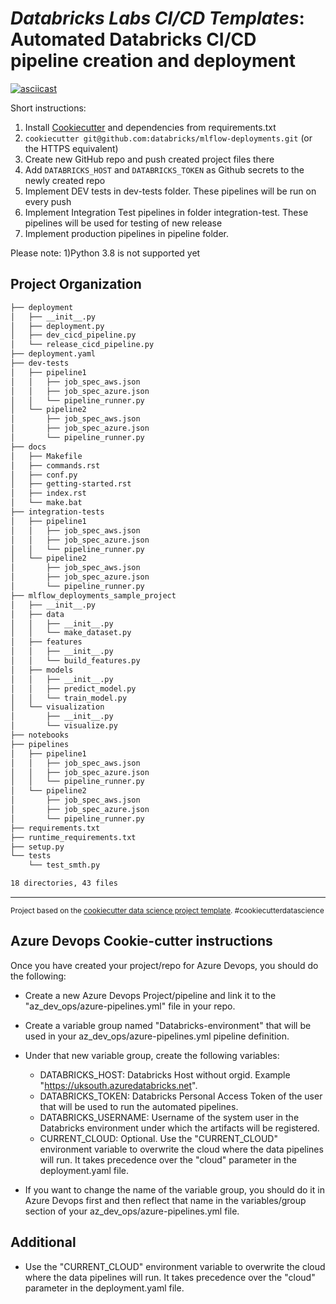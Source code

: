 # *Databricks Labs CI/CD Templates*: Automated Databricks CI/CD pipeline creation and deployment

[![asciicast](https://asciinema.org/a/yltp4nutLlqUSQJJF6NnzTq9s.svg)](https://asciinema.org/a/yltp4nutLlqUSQJJF6NnzTq9s)


Short instructions: 
1) Install [Cookiecutter](https://github.com/cookiecutter/cookiecutter) and dependencies from requirements.txt
2) `cookiecutter git@github.com:databricks/mlflow-deployments.git` (or the HTTPS equivalent)
3) Create new GitHub repo and push created project files there
4) Add `DATABRICKS_HOST` and `DATABRICKS_TOKEN` as Github secrets to the newly created repo
5) Implement DEV tests in dev-tests folder. These pipelines will be run on every push
6) Implement Integration Test pipelines in folder integration-test. These pipelines will be used for testing of new release
7) Implement production pipelines in pipeline folder. 

Please note:
1)Python 3.8 is not supported yet

Project Organization
------------
```bash
├── deployment
│   ├── __init__.py
│   ├── deployment.py
│   ├── dev_cicd_pipeline.py
│   └── release_cicd_pipeline.py
├── deployment.yaml
├── dev-tests
│   ├── pipeline1
│   │   ├── job_spec_aws.json
│   │   ├── job_spec_azure.json
│   │   └── pipeline_runner.py
│   └── pipeline2
│       ├── job_spec_aws.json
│       ├── job_spec_azure.json
│       └── pipeline_runner.py
├── docs
│   ├── Makefile
│   ├── commands.rst
│   ├── conf.py
│   ├── getting-started.rst
│   ├── index.rst
│   └── make.bat
├── integration-tests
│   ├── pipeline1
│   │   ├── job_spec_aws.json
│   │   ├── job_spec_azure.json
│   │   └── pipeline_runner.py
│   └── pipeline2
│       ├── job_spec_aws.json
│       ├── job_spec_azure.json
│       └── pipeline_runner.py
├── mlflow_deployments_sample_project
│   ├── __init__.py
│   ├── data
│   │   ├── __init__.py
│   │   └── make_dataset.py
│   ├── features
│   │   ├── __init__.py
│   │   └── build_features.py
│   ├── models
│   │   ├── __init__.py
│   │   ├── predict_model.py
│   │   └── train_model.py
│   └── visualization
│       ├── __init__.py
│       └── visualize.py
├── notebooks
├── pipelines
│   ├── pipeline1
│   │   ├── job_spec_aws.json
│   │   ├── job_spec_azure.json
│   │   └── pipeline_runner.py
│   └── pipeline2
│       ├── job_spec_aws.json
│       ├── job_spec_azure.json
│       └── pipeline_runner.py
├── requirements.txt
├── runtime_requirements.txt
├── setup.py
└── tests
    └── test_smth.py

18 directories, 43 files
```
--------

<p><small>Project based on the <a target="_blank" href="https://drivendata.github.io/cookiecutter-data-science/">cookiecutter data science project template</a>. #cookiecutterdatascience</small></p>

## Azure Devops Cookie-cutter instructions

Once you have created your project/repo for Azure Devops, you should do the following:

- Create a new Azure Devops Project/pipeline and link it to the "az_dev_ops/azure-pipelines.yml" file in your repo.
- Create a variable group named "Databricks-environment" that will be used in your az_dev_ops/azure-pipelines.yml pipeline definition. 
- Under that new variable group, create the following variables:
    - DATABRICKS_HOST: Databricks Host without orgid. Example "https://uksouth.azuredatabricks.net".
    - DATABRICKS_TOKEN: Databricks Personal Access Token of the user that will be used to run the automated pipelines.
    - DATABRICKS_USERNAME: Username of the system user in the Databricks environment under which the artifacts will be registered.
    - CURRENT_CLOUD: Optional. Use the "CURRENT_CLOUD" environment variable to overwrite the cloud where the data pipelines will run. It takes precedence over the "cloud" parameter in the deployment.yaml file.

- If you want to change the name of the variable group, you should do it in Azure Devops first and then reflect that name in the variables/group section of your az_dev_ops/azure-pipelines.yml file. 


## Additional

- Use the "CURRENT_CLOUD" environment variable to overwrite the cloud where the data pipelines will run. It takes precedence over the "cloud" parameter in the deployment.yaml file.
